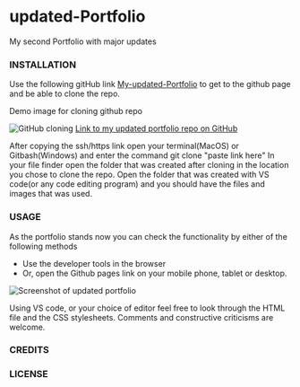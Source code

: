 # updated-Portfolio
My second Portfolio with major updates 
  

### INSTALLATION
Use the following gitHub link [My-updated-Portfolio](https://github.com/Luis0624/updated-Portfolio.git) to get to the github page and be able to clone the repo.

Demo image for cloning github repo

![GitHub cloning](./assets/images/cloningDemo.png)
[Link to my updated portfolio repo on GitHub](https://github.com/Luis0624/updated-Portfolio.git)

After copying the ssh/https link open your terminal(MacOS) or Gitbash(Windows) and enter the command git clone "paste link here"
In your file finder open the folder that was created after cloning in the location you chose to clone the repo. Open the folder that was created with VS code(or any code editing program) and you should have the files and images that was used. 

### USAGE

As the portfolio stands now you can check the functionality by either of the following methods

* Use the developer tools in the browser
* Or, open the Github pages link on your mobile phone, tablet or desktop. 

![Screenshot of updated portfolio](https://github.io/Luis0624/updated-Portfolio.)

Using VS code, or your choice of editor feel free to look through the HTML file and the CSS stylesheets. Comments and constructive criticisms are welcome.


  

### CREDITS


### LICENSE
